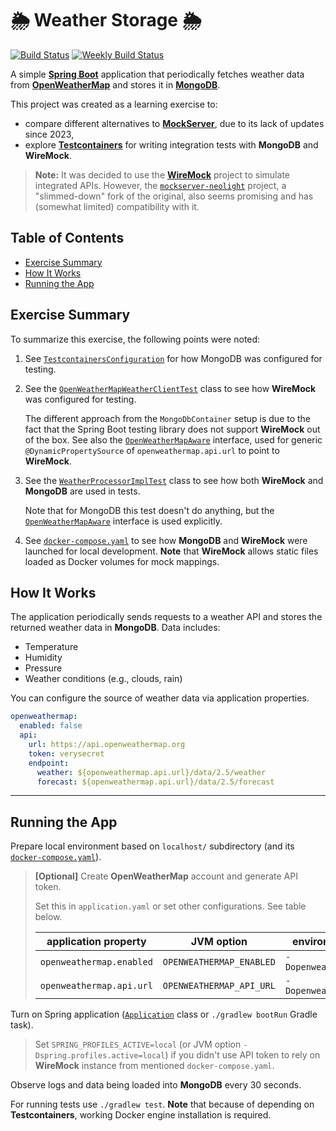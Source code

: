 # 🌦️ Weather Storage 🌦️

[![Build Status](https://github.com/malczuuu/weather-storage/actions/workflows/gradle.yml/badge.svg)](https://github.com/malczuuu/weather-storage/actions/workflows/gradle.yml)
[![Weekly Build Status](https://github.com/malczuuu/weather-storage/actions/workflows/gradle-weekly.yml/badge.svg)](https://github.com/malczuuu/weather-storage/actions/workflows/gradle-weekly.yml)

A simple [**Spring Boot**][spring-boot] application that periodically fetches weather data from
[**OpenWeatherMap**][openweathermap] and stores it in [**MongoDB**][mongo].

This project was created as a learning exercise to:

- compare different alternatives to [**MockServer**][mockserver], due to its lack of updates since 2023,
- explore [**Testcontainers**][testcontainers] for writing integration tests with **MongoDB** and **WireMock**.

> **Note:** It was decided to use the [**WireMock**][wiremock] project to simulate integrated APIs. However,
> the [`mockserver-neolight`][mockserver-neolight] project, a "slimmed-down" fork of the original, also
> seems promising and has (somewhat limited) compatibility with it.

## Table of Contents

- [Exercise Summary](#exercise-summary)
- [How It Works](#how-it-works)
- [Running the App](#running-the-app)

## Exercise Summary

To summarize this exercise, the following points were noted:

1. See [`TestcontainersConfiguration`][TestcontainersConfiguration] for how MongoDB was configured for testing.
2. See the [`OpenWeatherMapWeatherClientTest`][OpenWeatherMapWeatherClientTest] class to see how **WireMock** was
   configured for testing.

   The different approach from the `MongoDbContainer` setup is due to the fact that the Spring Boot testing library does not
   support **WireMock** out of the box. See also the [`OpenWeatherMapAware`][OpenWeatherMapAware] interface, used for generic
   `@DynamicPropertySource` of `openweathermap.api.url` to point to **WireMock**.
3. See the [`WeatherProcessorImplTest`][WeatherProcessorImplTest] class to see how both **WireMock** and **MongoDB** are
   used in tests.

   Note that for MongoDB this test doesn't do anything, but the [`OpenWeatherMapAware`][OpenWeatherMapAware] interface is
   used explicitly.
4. See [`docker-compose.yaml`][docker-compose.yaml] to see how **MongoDB** and **WireMock** were launched for local
   development. **Note** that **WireMock** allows static files loaded as Docker volumes for mock mappings.

## How It Works

The application periodically sends requests to a weather API and stores the returned weather data in **MongoDB**. Data
includes:

- Temperature
- Humidity
- Pressure
- Weather conditions (e.g., clouds, rain)

You can configure the source of weather data via application properties.

```yaml
openweathermap:
  enabled: false
  api:
    url: https://api.openweathermap.org
    token: verysecret
    endpoint:
      weather: ${openweathermap.api.url}/data/2.5/weather
      forecast: ${openweathermap.api.url}/data/2.5/forecast
```

---

## Running the App

Prepare local environment based on `localhost/` subdirectory (and its [`docker-compose.yaml`][docker-compose.yaml]).

> **\[Optional]** Create **OpenWeatherMap** account and generate API token.
>
> Set this in `application.yaml` or set other configurations. See table below.
>
> | application property     | JVM option               | environment variable       |
> |--------------------------|--------------------------|----------------------------|
> | `openweathermap.enabled` | `OPENWEATHERMAP_ENABLED` | `-Dopenweathermap.enabled` |
> | `openweathermap.api.url` | `OPENWEATHERMAP_API_URL` | `-Dopenweathermap.api.url` |

Turn on Spring application ([`Application`][Application] class or `./gradlew bootRun` Gradle task).

> Set `SPRING_PROFILES_ACTIVE=local` (or JVM option `-Dspring.profiles.active=local`) if you didn't use API token to
> rely on **WireMock** instance from mentioned `docker-compose.yaml`.

Observe logs and data being loaded into **MongoDB** every 30 seconds.

For running tests use `./gradlew test`. **Note** that because of depending on **Testcontainers**, working Docker engine
installation is required.

[spring-boot]: https://spring.io/projects/spring-boot

[openweathermap]: https://openweathermap.org/api

[mongo]: https://hub.docker.com/_/mongo

[testcontainers]: https://testcontainers.com/

[mockserver]: https://github.com/mock-server/mockserver

[wiremock]: https://github.com/wiremock/wiremock

[mockserver-neolight]: https://github.com/xdev-software/mockserver-neolight

[openweathermap]: https://openweathermap.org/api

[TestcontainersConfiguration]: src/test/java/io/github/malczuuu/weather/storage/testcontainers/TestcontainersConfiguration.java

[OpenWeatherMapWeatherClientTest]: src/test/java/io/github/malczuuu/weather/storage/infrastructure/openweathermap/OpenWeatherMapWeatherClientTest.java

[OpenWeatherMapAware]: src/test/java/io/github/malczuuu/weather/storage/infrastructure/testcontainers/OpenWeatherMapAware.java

[WeatherProcessorImplTest]: src/test/java/io/github/malczuuu/weather/storage/application/weather/WeatherProcessorImplTest.java

[docker-compose.yaml]: ./localhost/docker-compose.yaml

[Application]: src/main/java/io/github/malczuuu/weather/storage/Application.java
